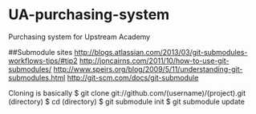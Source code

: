 UA-purchasing-system
====================

Purchasing system for Upstream Academy

##Submodule sites
http://blogs.atlassian.com/2013/03/git-submodules-workflows-tips/#tip2
http://joncairns.com/2011/10/how-to-use-git-submodules/
http://www.speirs.org/blog/2009/5/11/understanding-git-submodules.html
http://git-scm.com/docs/git-submodule

Cloning is basically
$ git clone git://github.com/(username)/(project).git (directory)
$ cd (directory)
$ git submodule init
$ git submodule update